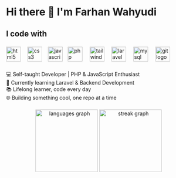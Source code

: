 <h1 align="left">Hi there 👋 I'm Farhan Wahyudi</h1>

###

<h2 align="left">I code with</h2>

###

<div align="left">
  <img src="https://img.shields.io/badge/HTML5-E34F26?logo=html5&logoColor=white&style=for-the-badge" height="40" alt="html5 logo"  />
  <img width="10" />
  <img src="https://img.shields.io/badge/CSS3-1572B6?logo=css3&logoColor=white&style=for-the-badge" height="40" alt="css3 logo"  />
  <img width="8" />
  <img src="https://img.shields.io/badge/JavaScript-F7DF1E?logo=javascript&logoColor=black&style=for-the-badge" height="40" alt="javascript logo"  />
  <img width="6" />
  <img src="https://img.shields.io/badge/PHP-777BB4?logo=php&logoColor=black&style=for-the-badge" height="40" alt="php logo"  />
  <img width="12" />
  <img src="https://img.shields.io/badge/Tailwind CSS-06B6D4?logo=tailwindcss&logoColor=black&style=for-the-badge" height="40" alt="tailwindcss logo"  />
  <img width="12" />
  <img src="https://img.shields.io/badge/Laravel-FF2D20?logo=laravel&logoColor=white&style=for-the-badge" height="40" alt="laravel logo"  />
  <img width="12" />
  <img src="https://img.shields.io/badge/MySQL-4479A1?logo=mysql&logoColor=white&style=for-the-badge" height="40" alt="mysql logo"  />
  <img width="12" />
  <img src="https://img.shields.io/badge/Git-F05032?logo=git&logoColor=white&style=for-the-badge" height="40" alt="git logo"  />
</div>

###

<p align="left">💻 Self-taught Developer | PHP & JavaScript Enthusiast  <br>🚀 Currently learning Laravel & Backend Development  <br>📚 Lifelong learner, code every day  <br>🌐 Building something cool, one repo at a time</p>

###

<div align="center">
  <img src="https://github-readme-stats.vercel.app/api/top-langs?username=FarhanWahyudi&locale=en&hide_title=true&layout=compact&card_width=320&langs_count=5&theme=tokyonight&hide_border=true&order=2" height="170" alt="languages graph"  />
  <img src="https://streak-stats.demolab.com?user=FarhanWahyudi&locale=en&mode=daily&theme=tokyonight&hide_border=true&border_radius=5&date_format=j%20M%5B%20Y%5D&order=3" height="170" alt="streak graph"  />
</div>

###

